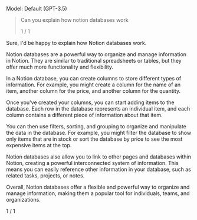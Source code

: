 Model: Default (GPT-3.5)

> Can you explain how notion databases work
> 
> 1 / 1

Sure, I'd be happy to explain how Notion databases work.

Notion databases are a powerful way to organize and manage information in Notion. They are similar to traditional spreadsheets or tables, but they offer much more functionality and flexibility.

In a Notion database, you can create columns to store different types of information. For example, you might create a column for the name of an item, another column for the price, and another column for the quantity.

Once you've created your columns, you can start adding items to the database. Each row in the database represents an individual item, and each column contains a different piece of information about that item.

You can then use filters, sorting, and grouping to organize and manipulate the data in the database. For example, you might filter the database to show only items that are in stock or sort the database by price to see the most expensive items at the top.

Notion databases also allow you to link to other pages and databases within Notion, creating a powerful interconnected system of information. This means you can easily reference other information in your database, such as related tasks, projects, or notes.

Overall, Notion databases offer a flexible and powerful way to organize and manage information, making them a popular tool for individuals, teams, and organizations.

1 / 1
